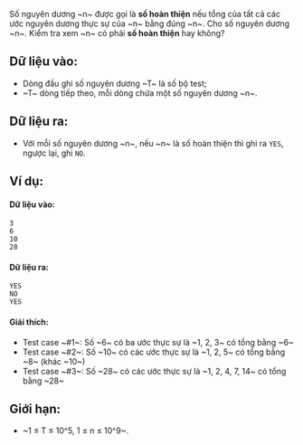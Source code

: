 Số nguyên dương ~n~ được gọi là **số hoàn thiện** nếu tổng của tất cả các ước nguyên dương thực sự của ~n~ bằng đúng ~n~.
Cho số nguyên dương ~n~. Kiểm tra xem ~n~ có phải **số hoàn thiện** hay không?

## Dữ liệu vào:
- Dòng đầu ghi số nguyên dương ~T~ là số bộ test;
- ~T~ dòng tiếp theo, mỗi dòng chứa một số nguyên dương ~n~.

## Dữ liệu ra:
- Với mỗi số nguyên dương ~n~, nếu ~n~ là số hoàn thiện thì ghi ra `YES`, ngược lại, ghi `NO`.

## Ví dụ:
#### Dữ liệu vào:
```
3
6
10
28
```

#### Dữ liệu ra:
```
YES
NO
YES
```

#### Giải thích:
- Test case ~\#1~: Số ~6~ có ba ước thực sự là ~1, 2, 3~ có tổng bằng ~6~
- Test case ~\#2~: Số ~10~ có các ước thực sự là ~1, 2, 5~ có tổng bằng ~8~ (khác ~10~)
- Test case ~\#3~: Số ~28~ có các ước thực sự là ~1, 2, 4, 7, 14~ có tổng bằng ~28~

## Giới hạn:
- ~1 ≤ T ≤ 10^5, 1 ≤ n ≤ 10^9~.